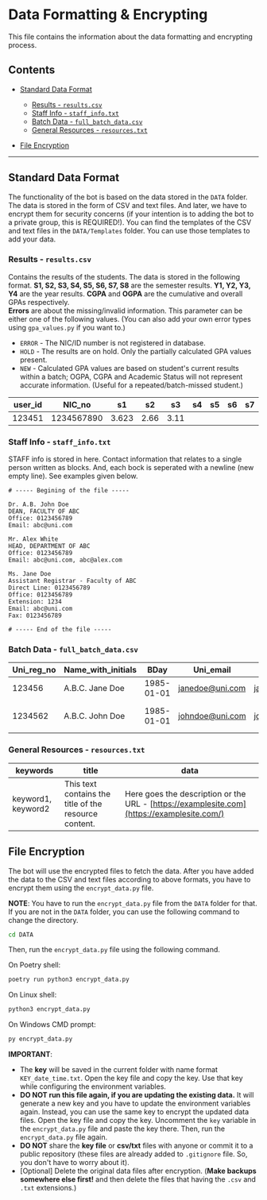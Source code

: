 # Data Formatting & Encrypting

This file contains the information about the data formatting and encrypting process.

## Contents
- [Standard Data Format](#standard-data-format)
    - [Results - `results.csv`](#results---resultscsv)
    - [Staff Info - `staff_info.txt`](#full-batch-data---full_batch_datacsv)
    - [Batch Data - `full_batch_data.csv`](#full-batch-data---full_batch_datacsv)
    - [General Resources - `resources.txt`](#general-resources---resourcestxt)

- [File Encryption](#file-encryption)

---

## Standard Data Format
The functionality of the bot is based on the data stored in the `DATA` folder. The data is stored in the form of CSV and text files. And later, we have to encrypt them for security concerns (if your intention is to adding the bot to a private group, this is REQUIRED!).
You can find the templates of the CSV and text files in the `DATA/Templates` folder. You can use those templates to add your data.

### Results - `results.csv`
Contains the results of the students. The data is stored in the following format.
**S1, S2, S3, S4, S5, S6, S7, S8** are the semester results. **Y1, Y2, Y3, Y4** are the year results. **CGPA** and **OGPA** are the cumulative and overall GPAs respectively.  
**Errors** are about the missing/invalid information. This parameter can be either one of the following values. (You can also add your own error types using `gpa_values.py` if you want to.) 

- `ERROR` - The NIC/ID number is not registered in database.
- `HOLD` - The results are on hold. Only the partially calculated GPA values present.
- `NEW` - Calculated GPA values are based on student's current results within a batch; OGPA, CGPA and Academic Status will not represent accurate information. (Useful for a repeated/batch-missed student.)

| user_id | NIC_no     | s1    | s2   | s3   | s4 | s5 | s6 | s7 | s8 | Errors | Y1      | Y2 | Y3 | Y4 | cgpa   | ogpa |
| ------- | ---------- | ----- | ---- | ---- | -- | -- | -- | -- | -- | ------ | ------- | -- | -- | -- | ------ | ---- |
| 123451  | 1234567890 | 3.623 | 2.66 | 3.11 |    |    |    |    |    |        | 3.41231 |    |    |    | 3.1234 |      |

### Staff Info - `staff_info.txt`
STAFF info is stored in here.
Contact information that relates to a single person written as blocks. And, each bock is seperated with a newline (new empty line).
See examples given below.

```text
# ----- Begining of the file -----

Dr. A.B. John Doe
DEAN, FACULTY OF ABC
Office: 0123456789
Email: abc@uni.com

Mr. Alex White
HEAD, DEPARTMENT OF ABC
Office: 0123456789
Email: abc@uni.com, abc@alex.com

Ms. Jane Doe
Assistant Registrar - Faculty of ABC
Direct Line: 0123456789
Office: 0123456789
Extension: 1234
Email: abc@uni.com
Fax: 0123456789

# ----- End of the file -----

```

### Batch Data - `full_batch_data.csv`

| Uni_reg_no | Name_with_initials | BDay       | Uni_email       | Email            | Postal_address       | District | Contact_no | Errors            | Short_name |
| ---------- | ------------------ | ---------- | --------------- | ---------------- | -------------------- | -------- | ---------- | ----------------- | ---------- |
| 123456     | A.B.C. Jane Doe    | 1985-01-01 | janedoe@uni.com | janedoe@jane.com | 123/A, ABC Road, ABC | ABCD     | 123456789  |                   | Jane       |
| 1234562    | A.B.C. John Doe    | 1985-01-01 | johndoe@uni.com | johndoe@jane.com | 123/A, ABC Road, ABC | ABCD     | 123456789  | Invalid ID number | John       |

### General Resources - `resources.txt`

| keywords                               | title                                                 | data                                                                                       |
| -------------------------------------- | ----------------------------------------------------- | ------------------------------------------------------------------------------------------ |
| keyword1, keyword2 | This text contains the title of the resource content. | Here goes the description or the URL - [https://examplesite.com](https://examplesite.com/) |



## File Encryption
The bot will use the encrypted files to fetch the data.
After you have added the data to the CSV and text files according to above formats, you have to encrypt them using the `encrypt_data.py` file.

**NOTE**: You have to run the `encrypt_data.py` file from the `DATA` folder for that. If you are not in the `DATA` folder, you can use the following command to change the directory.

```bash
cd DATA
```

Then, run the `encrypt_data.py` file using the following command.

On Poetry shell:
```bash
poetry run python3 encrypt_data.py
```

On Linux shell:
```bash
python3 encrypt_data.py
```
On Windows CMD prompt:
```bash
py encrypt_data.py
```

**IMPORTANT**:
- The **key** will be saved in the current folder with name format `KEY_date_time.txt`. Open the key file and copy the key. Use that key while configuring the environment variables.
- **DO NOT run this file again, if you are updating the existing data.** It will generate a new key and you have to update the environment variables again. Instead, you can use the same key to encrypt the updated data files. Open the key file and copy the key. Uncomment the `key` variable in the `encrypt_data.py` file and paste the key there. Then, run the `encrypt_data.py` file again.
- **DO NOT** share the **key file** or **csv/txt** files with anyone or commit it to a public repository (these files are already added to `.gitignore` file. So, you don't have to worry about it).
- [Optional] Delete the original data files after encryption. (**Make backups somewhere else first!** and then delete the files that having the `.csv` and `.txt` extensions.)